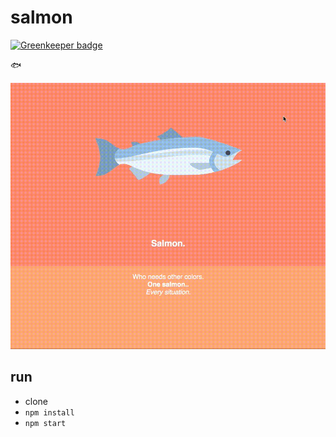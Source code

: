 # salmon

[![Greenkeeper badge](https://badges.greenkeeper.io/cdaringe/salmon.svg)](https://greenkeeper.io/)

:fish:

<img src="https://github.com/cdaringe/salmon/blob/master/img/salmon.gif?raw=true" />

## run

- clone
- `npm install`
- `npm start`

